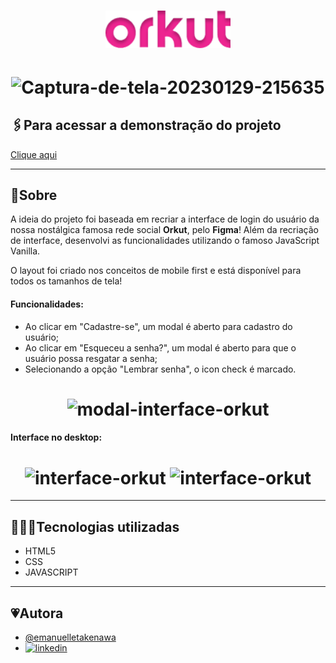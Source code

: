 <h1 align="center">
     <img src="src/assets/img/orkut.png" alt="logo" width=200>
</h1>

<h1 align="center">
    <img src="https://i.ibb.co/gzMvsRz/Design-sem-nome-10.png" alt="Captura-de-tela-20230129-215635"/>
</h1>


## 🖇️Para acessar a demonstração do projeto

[Clique aqui](https://interface-orkut.vercel.app/) 


<hr>

## 📜Sobre
A ideia do projeto foi baseada em recriar a interface de login do usuário da nossa nostálgica famosa rede social **Orkut**, pelo **Figma**! Além da recriação de interface, desenvolvi as funcionalidades utilizando o famoso JavaScript Vanilla.

O layout foi criado nos conceitos de mobile first e está disponível para todos os tamanhos de tela!

#### Funcionalidades:
- Ao clicar em "Cadastre-se", um modal é aberto para cadastro do usuário;
- Ao clicar em "Esqueceu a senha?", um modal é aberto  para que o usuário possa resgatar a senha;
- Selecionando a opção "Lembrar senha", o icon check é marcado.

<h1 align="center">
<img src="https://i.ibb.co/pLq5QZM/Design-sem-nome-11.png" alt="modal-interface-orkut" > 
</h1>

#### Interface no desktop:
<h1 align="center">
<img src="https://i.ibb.co/jDRCwRH/Captura-de-tela-20230223-222610.png" alt="interface-orkut" width=500> 
<img src="https://i.ibb.co/SJQsh29/Design-sem-nome-9.png" alt="interface-orkut" width=500>
</h1>

<hr>

## 👩🏻‍💻Tecnologias utilizadas
- HTML5
- CSS
- JAVASCRIPT

<hr>

## 💗Autora
- [@emanuelletakenawa](https://github.com/emanuelletakenawa)
- [![linkedin](https://img.shields.io/badge/linkedin-0A66C2?style=for-the-badge&logo=linkedin&logoColor=white)](https://www.linkedin.com/in/emanuelle-takenawa-32b6a1257)
